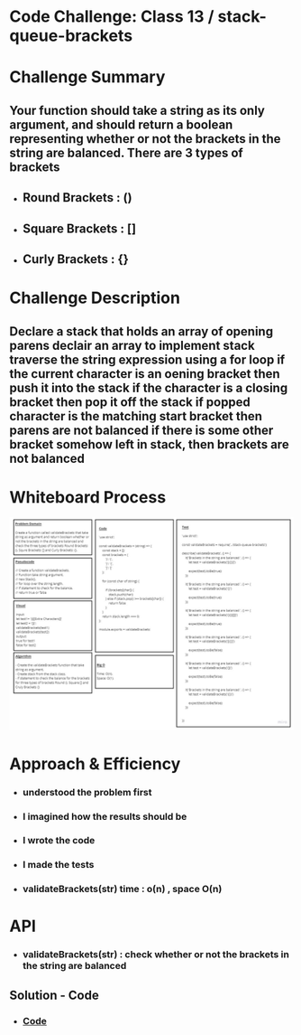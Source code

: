 # Code Challenge: Class 13 / stack-queue-brackets

# Challenge Summary

## Your function should take a string as its only argument, and should return a boolean representing whether or not the brackets in the string are balanced. There are 3 types of brackets

* ## Round Brackets : ()

* ## Square Brackets : []

* ## Curly Brackets : {}

# Challenge Description

## Declare a stack that holds an array of opening parens declair an array to implement stack traverse the string expression using a for loop if the current character is an oening bracket then push it into the stack if the character is a closing bracket then pop it off the stack if popped character is the matching start bracket then parens are not balanced if there is some other bracket somehow left in stack, then brackets are not balanced

# Whiteboard Process

![img](./images/code13.jpg)

# Approach & Efficiency

* ###  understood the problem first

* ### I imagined how the results should be

* ### I wrote the code

* ### I made the tests

* ### validateBrackets(str) time : o(n) , space O(n)

# API

* ### validateBrackets(str) : check whether or not the brackets in the string are balanced

## Solution - Code

* ### [Code](https://github.com/saleem-ux/401-data-structures-and-algorithms/blob/main/stack-queue-brackets/stack-queue-brackets.js)
